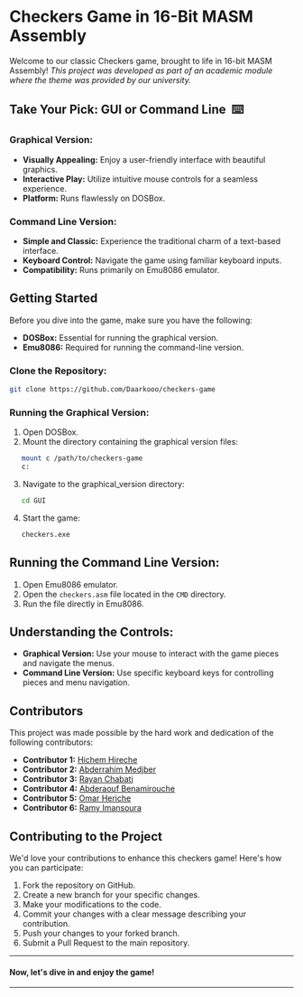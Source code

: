 # Checkers Game in 16-Bit MASM Assembly

Welcome to our classic Checkers game, brought to life in 16-bit MASM Assembly! *This project was developed as part of an academic module where the theme was provided by our university.*

## Take Your Pick: GUI or Command Line ️ ⌨️

### Graphical Version:

- **Visually Appealing:** Enjoy a user-friendly interface with beautiful graphics.
- **Interactive Play:** Utilize intuitive mouse controls for a seamless experience.
- **Platform:** Runs flawlessly on DOSBox.

### Command Line Version:

- **Simple and Classic:** Experience the traditional charm of a text-based interface.
- **Keyboard Control:** Navigate the game using familiar keyboard inputs.
- **Compatibility:** Runs primarily on Emu8086 emulator.

## Getting Started

Before you dive into the game, make sure you have the following:

- **DOSBox:** Essential for running the graphical version.
- **Emu8086:** Required for running the command-line version.

### Clone the Repository:

```bash
git clone https://github.com/Daarkooo/checkers-game
```
### Running the Graphical Version:

1. Open DOSBox.
2. Mount the directory containing the graphical version files:
```bash
   mount c /path/to/checkers-game
   c:
```
3. Navigate to the graphical_version directory:
```bash
   cd GUI
```
4. Start the game:
```bash
   checkers.exe
```

## Running the Command Line Version:

1. Open Emu8086 emulator.
2. Open the `checkers.asm` file located in the `CMD` directory.
3. Run the file directly in Emu8086.

## Understanding the Controls:

- **Graphical Version:** Use your mouse to interact with the game pieces and navigate the menus.
- **Command Line Version:** Use specific keyboard keys for controlling pieces and menu navigation.

## Contributors

This project was made possible by the hard work and dedication of the following contributors:

- **Contributor 1:** [Hichem Hireche](https://github.com/Daarkooo)
- **Contributor 2:** [Abderrahim Medjber](https://github.com/MedjberAbderrahim)
- **Contributor 3:** [Rayan Chabati](https://github.com/Rayanch0)
- **Contributor 4:** [Abderaouf Benamirouche](https://github.com/Abdou-bnm)
- **Contributor 5:** [Omar Heriche](https://github.com/OmarHeriche)
- **Contributor 6:** [Ramy Imansoura ](https://github.com/Ramy-Dev)

## Contributing to the Project

We'd love your contributions to enhance this checkers game! Here's how you can participate:

1. Fork the repository on GitHub.
2. Create a new branch for your specific changes.
3. Make your modifications to the code.
4. Commit your changes with a clear message describing your contribution.
5. Push your changes to your forked branch.
6. Submit a Pull Request to the main repository.

---

#### Now, let's dive in and enjoy the game!

---


